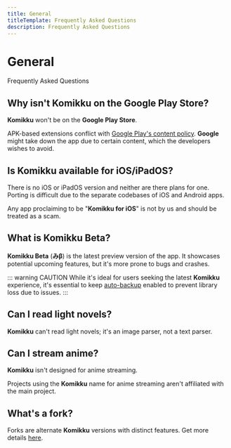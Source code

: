```yaml
---
title: General
titleTemplate: Frequently Asked Questions
description: Frequently Asked Questions
---
```


# General
Frequently Asked Questions

## Why isn't Komikku on the Google Play Store?
**Komikku** won't be on the **Google Play Store**.

APK-based extensions conflict with [Google Play's content policy](https://play.google.com/about/developer-content-policy/).
**Google** might take down the app due to certain content, which the developers wishes to avoid.

## Is Komikku available for iOS/iPadOS?
There is no iOS or iPadOS version and neither are there plans for one.
Porting is difficult due to the separate codebases of iOS and Android apps.

Any app proclaiming to be "**Komikku for iOS**" is not by us and should be treated as a scam.

## What is Komikku Beta?
**Komikku Beta** (**みβ**) is the latest preview version of the app.
It showcases potential upcoming features, but it's more prone to bugs and crashes.

::: warning CAUTION
While it's ideal for users seeking the latest **Komikku** experience, it's essential to keep [auto-backup](/docs/guides/backups#enabling-automatic-backups) enabled to prevent library loss due to issues.
:::

## Can I read light novels?
**Komikku** can't read light novels; it's an image parser, not a text parser.

## Can I stream anime?
**Komikku** isn't designed for anime streaming.

Projects using the **Komikku** name for anime streaming aren't affiliated with the main project.

## What's a fork?
Forks are alternate **Komikku** versions with distinct features.
Get more details [here](/forks/).
